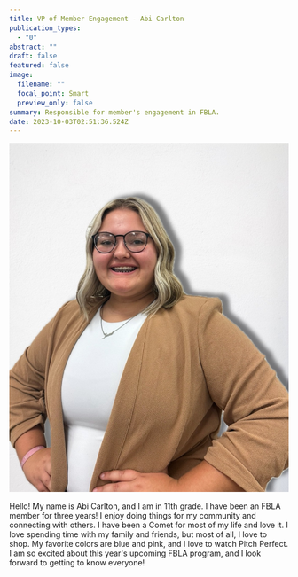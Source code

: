 ```yaml
---
title: VP of Member Engagement - Abi Carlton
publication_types:
  - "0"
abstract: ""
draft: false
featured: false
image:
  filename: ""
  focal_point: Smart
  preview_only: false
summary: Responsible for member's engagement in FBLA.
date: 2023-10-03T02:51:36.524Z
---
```

![](fbla-abigail-carlton-pic.jpg)

Hello! My name is Abi Carlton, and I am in 11th grade. I have been an FBLA member for three years! I enjoy doing things for my community and connecting with others. I have been a Comet for most of my life and love it. I love spending time with my family and friends, but most of all, I love to shop. My favorite colors are blue and pink, and I love to watch Pitch Perfect. I am so excited about this year's upcoming FBLA program, and I look forward to getting to know everyone!